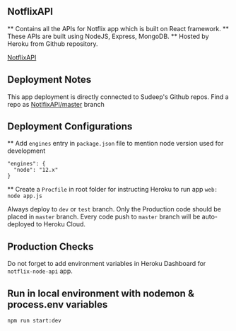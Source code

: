 ## NotflixAPI

\*\* Contains all the APIs for Notflix app which is built on React framework.
\*\* These APIs are built using NodeJS, Express, MongoDB.
\*\* Hosted by Heroku from Github repository.

[NotflixAPI](https://notflix-node-api.herokuapp.com)

## Deployment Notes

This app deployment is directly connected to Sudeep's Github repos. Find a repo as [NotlfixAPI/master](https://github.com/SudeepPirangi/NotflixAPI.git/master) branch

## Deployment Configurations

\*\* Add `engines` entry in `package.json` file to mention node version used for development

```
"engines": {
  "node": "12.x"
}
```

\*\* Create a `Procfile` in root folder for instructing Heroku to run app
`web: node app.js`

Always deploy to `dev` or `test` branch. Only the Production code should be placed in `master` branch.
Every code push to `master` branch will be auto-deployed to Heroku Cloud.

## Production Checks

Do not forget to add environment variables in Heroku Dashboard for `notflix-node-api` app.

## Run in local environment with nodemon & process.env variables

`npm run start:dev`
